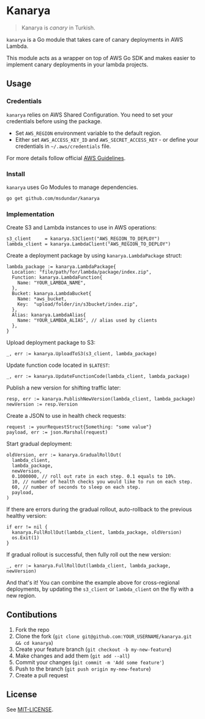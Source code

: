 # Kanarya

> Kanarya is _canary_ in Turkish.

`kanarya` is a Go module that takes care of canary deployments in AWS Lambda.

This module acts as a wrapper on top of AWS Go SDK and makes easier to
implement canary deployments in your lambda projects.

## Usage

### Credentials

`kanarya` relies on AWS Shared Configuration. You need to set your credentials
before using the package.

- Set `AWS_REGION` environment variable to the default region.
- Either set `AWS_ACCESS_KEY_ID` and `AWS_SECRET_ACCESS_KEY` - or define your
  credentials in `~/.aws/credentials` file.

For more details follow official [AWS Guidelines](https://aws.github.io/aws-sdk-go-v2/docs/configuring-sdk/).

### Install

`kanarya` uses Go Modules to manage dependencies.

```sh
go get github.com/msdundar/kanarya
```

### Implementation

Create S3 and Lambda instances to use in AWS operations:

```golang
s3_client     = kanarya.S3Client("AWS_REGION_TO_DEPLOY")
lambda_client = kanarya.LambdaClient("AWS_REGION_TO_DEPLOY")
```

Create a deployment package by using `kanarya.LambdaPackage` struct:

```golang
lambda_package := kanarya.LambdaPackage{
  Location: "file/path/for/lambda/package/index.zip",
  Function: kanarya.LambdaFunction{
    Name: "YOUR_LAMBDA_NAME",
  },
  Bucket: kanarya.LambdaBucket{
    Name: *aws_bucket,
    Key:  "upload/folder/in/s3bucket/index.zip",
  },
  Alias: kanarya.LambdaAlias{
    Name: "YOUR_LAMBDA_ALIAS", // alias used by clients
  },
}
```

Upload deployment package to S3:

```golang
_, err := kanarya.UploadToS3(s3_client, lambda_package)
```

Update function code located in `$LATEST`:

```golang
_, err := kanarya.UpdateFunctionCode(lambda_client, lambda_package)
```

Publish a new version for shifting traffic later:

```golang
resp, err := kanarya.PublishNewVersion(lambda_client, lambda_package)
newVersion := resp.Version
```

Create a JSON to use in health check requests:

```golang
request := yourRequestStruct{Something: "some value"}
payload, err := json.Marshal(request)
```

Start gradual deployment:

```golang
oldVersion, err := kanarya.GradualRollOut(
  lambda_client,
  lambda_package,
  newVersion,
  0.1000000, // roll out rate in each step. 0.1 equals to 10%.
  10, // number of health checks you would like to run on each step.
  60, // number of seconds to sleep on each step.
  payload,
)
```

If there are errors during the gradual rollout, auto-rollback to the previous
healthy version:

```golang
if err != nil {
  kanarya.FullRollOut(lambda_client, lambda_package, oldVersion)
  os.Exit(1)
}
```

If gradual rollout is successful, then fully roll out the new version:

```golang
_, err := kanarya.FullRollOut(lambda_client, lambda_package, newVersion)
```

And that's it! You can combine the example above for cross-regional deployments,
by updating the `s3_client` or `lambda_client` on the fly with a new region.

## Contibutions

1. Fork the repo
2. Clone the fork (`git clone git@github.com:YOUR_USERNAME/kanarya.git && cd kanarya`)
3. Create your feature branch (`git checkout -b my-new-feature`)
4. Make changes and add them (`git add --all`)
5. Commit your changes (`git commit -m 'Add some feature'`)
6. Push to the branch (`git push origin my-new-feature`)
7. Create a pull request

## License

See [MIT-LICENSE](https://github.com/msdundar/kanarya/blob/master/MIT-LICENSE).
